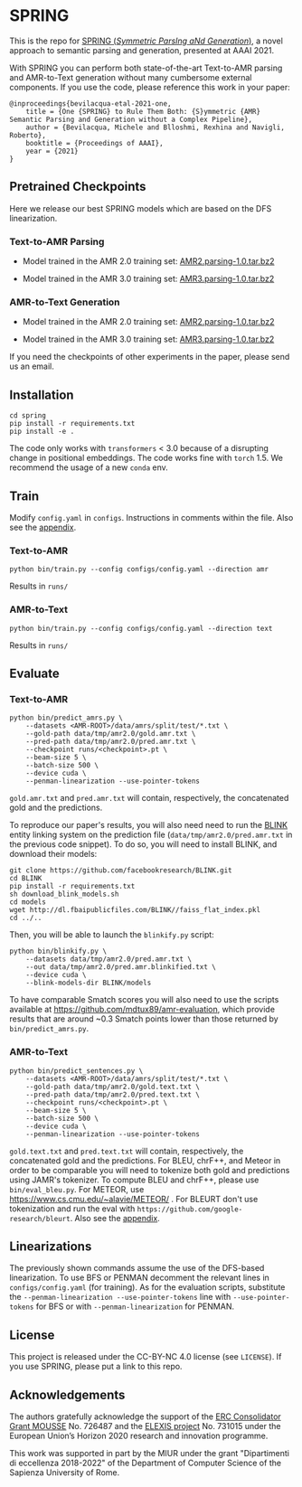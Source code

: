 # SPRING
This is the repo for [SPRING (*Symmetric ParsIng aNd Generation*)](docs/preprint.pdf), a novel approach to semantic parsing and generation, presented at AAAI 2021.

With SPRING you can perform both state-of-the-art Text-to-AMR parsing and AMR-to-Text generation without many cumbersome external components.
If you use the code, please reference this work in your paper:

```
@inproceedings{bevilacqua-etal-2021-one,
    title = {One {SPRING} to Rule Them Both: {S}ymmetric {AMR} Semantic Parsing and Generation without a Complex Pipeline},
    author = {Bevilacqua, Michele and Blloshmi, Rexhina and Navigli, Roberto},
    booktitle = {Proceedings of AAAI},
    year = {2021}
}
```

## Pretrained Checkpoints

Here we release our best SPRING models which are based on the DFS linearization.

### Text-to-AMR Parsing
- Model trained in the AMR 2.0 training set: [AMR2.parsing-1.0.tar.bz2](http://nlp.uniroma1.it/AMR/AMR2.parsing-1.0.tar.bz2)

- Model trained in the AMR 3.0 training set: [AMR3.parsing-1.0.tar.bz2](http://nlp.uniroma1.it/AMR/AMR3.parsing-1.0.tar.bz2)

### AMR-to-Text Generation
- Model trained in the AMR 2.0 training set: [AMR2.parsing-1.0.tar.bz2](http://nlp.uniroma1.it/AMR/AMR2.generation-1.0.tar.bz2)

- Model trained in the AMR 3.0 training set: [AMR3.parsing-1.0.tar.bz2](http://nlp.uniroma1.it/AMR/AMR3.generation-1.0.tar.bz2)


If you need the checkpoints of other experiments in the paper, please send us an email.

## Installation
```shell script
cd spring
pip install -r requirements.txt
pip install -e .
```

The code only works with `transformers` < 3.0 because of a disrupting change in positional embeddings.
The code works fine with `torch` 1.5. We recommend the usage of a new `conda` env.

## Train
Modify `config.yaml` in `configs`. Instructions in comments within the file. Also see the [appendix](docs/appendix.pdf).

### Text-to-AMR
```shell script
python bin/train.py --config configs/config.yaml --direction amr
```
Results in `runs/`

### AMR-to-Text
```shell script
python bin/train.py --config configs/config.yaml --direction text
```
Results in `runs/`

## Evaluate
### Text-to-AMR
```shell script
python bin/predict_amrs.py \
    --datasets <AMR-ROOT>/data/amrs/split/test/*.txt \
    --gold-path data/tmp/amr2.0/gold.amr.txt \
    --pred-path data/tmp/amr2.0/pred.amr.txt \
    --checkpoint runs/<checkpoint>.pt \
    --beam-size 5 \
    --batch-size 500 \
    --device cuda \
    --penman-linearization --use-pointer-tokens
```
`gold.amr.txt` and `pred.amr.txt` will contain, respectively, the concatenated gold and the predictions.

To reproduce our paper's results, you will also need need to run the [BLINK](https://github.com/facebookresearch/BLINK) 
entity linking system on the prediction file (`data/tmp/amr2.0/pred.amr.txt` in the previous code snippet). 
To do so, you will need to install BLINK, and download their models:
```shell script
git clone https://github.com/facebookresearch/BLINK.git
cd BLINK
pip install -r requirements.txt
sh download_blink_models.sh
cd models
wget http://dl.fbaipublicfiles.com/BLINK//faiss_flat_index.pkl
cd ../..
```
Then, you will be able to launch the `blinkify.py` script:
```shell
python bin/blinkify.py \
    --datasets data/tmp/amr2.0/pred.amr.txt \
    --out data/tmp/amr2.0/pred.amr.blinkified.txt \
    --device cuda \
    --blink-models-dir BLINK/models
```
To have comparable Smatch scores you will also need to use the scripts available at https://github.com/mdtux89/amr-evaluation, which provide
results that are around ~0.3 Smatch points lower than those returned by `bin/predict_amrs.py`.

### AMR-to-Text
```shell script
python bin/predict_sentences.py \
    --datasets <AMR-ROOT>/data/amrs/split/test/*.txt \
    --gold-path data/tmp/amr2.0/gold.text.txt \
    --pred-path data/tmp/amr2.0/pred.text.txt \
    --checkpoint runs/<checkpoint>.pt \
    --beam-size 5 \
    --batch-size 500 \
    --device cuda \
    --penman-linearization --use-pointer-tokens
```
`gold.text.txt` and `pred.text.txt` will contain, respectively, the concatenated gold and the predictions.
For BLEU, chrF++, and Meteor in order to be comparable you will need to tokenize both gold and predictions using JAMR's tokenizer.
To compute BLEU and chrF++, please use `bin/eval_bleu.py`. For METEOR, use https://www.cs.cmu.edu/~alavie/METEOR/ .
For BLEURT don't use tokenization and run the eval with `https://github.com/google-research/bleurt`. Also see the [appendix](docs/appendix.pdf).

## Linearizations
The previously shown commands assume the use of the DFS-based linearization. To use BFS or PENMAN decomment the relevant lines in `configs/config.yaml` (for training). As for the evaluation scripts, substitute the `--penman-linearization --use-pointer-tokens` line with `--use-pointer-tokens` for BFS or with `--penman-linearization` for PENMAN.

## License
This project is released under the CC-BY-NC 4.0 license (see `LICENSE`). If you use SPRING, please put a link to this repo.

## Acknowledgements
The authors gratefully acknowledge the support of the [ERC Consolidator Grant MOUSSE](http://mousse-project.org) No. 726487 and the [ELEXIS project](https://elex.is/) No. 731015 under the European Union’s Horizon 2020 research and innovation programme.

This work was supported in part by the MIUR under the grant "Dipartimenti di eccellenza 2018-2022" of the Department of Computer Science of the Sapienza University of Rome.
